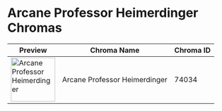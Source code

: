 # Arcane Professor Heimerdinger Chromas

| Preview | Chroma Name | Chroma ID |
|---|---|---|
| <img src='https://raw.communitydragon.org/latest/plugins/rcp-be-lol-game-data/global/default/v1/champion-chroma-images/74/74034.png' alt='Arcane Professor Heimerdinger' width='100'> | Arcane Professor Heimerdinger | 74034 |
